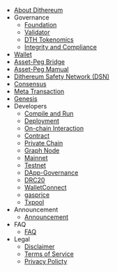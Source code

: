 - [About Dithereum](intro.md)
- Governance
    - [Foundation](Foundation.md)
    - [Validator](Validator.md)
    - [DTH Tokenomics](Tokenomics.md)
    - [Integrity and Compliance](Integrity.md)
- [Wallet](wallet.md)
- [Asset-Peg Bridge](dithereumbridge.md)
- [Asset-Peg Mamual](bridge.md)
- [Dithereum Safety Network (DSN)](dsn.md)
- [Consensus](consensus.md)
- [Meta Transaction](dev/meta_tx.md)
- [Genesis](genesis.md)
- Developers
    - [Compile and Run](dev/install.md)
    - [Deployment](dev/deploy.md)
    - [On-chain Interaction](dev/sdk.md)
    - [Contract](dev/contract.md)
    - [Private Chain](dev/private_chain.md)
    - [Graph Node](dev/graphnode.md)
    - [Mainnet](mainnet.md)
    - [Testnet](testnet.md)
    - [DApp-Governance](dev/dapp-gov.md)
    - [DRC20](dev/drc20.md)
    - [WalletConnect](dev/wallet-connect.md)
    - [gasprice](dev/gasprice.md)
    - [Txpool](dev/txpool.md)
- Announcement
    - [Announcement](Announcement.md)
- FAQ
    - [FAQ](faq.md)
- Legal
    - [Disclaimer](disclaimer.md)
    - [Terms of Service](tos.md)
    - [Privacy Policty](privacy-policy.md)
    
